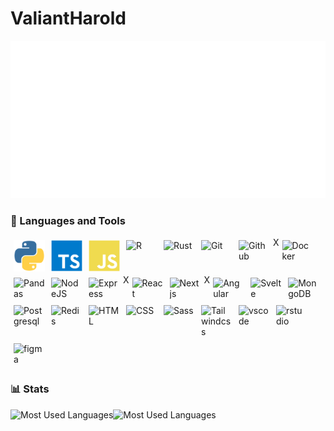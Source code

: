 # ValiantHarold

<!--
**ValiantHarold/ValiantHarold** is a ✨ _special_ ✨ repository because its `README.md` (this file) appears on your GitHub profile.

Here are some ideas to get you started:

- 🔭 I’m currently working on ...
- 🌱 I’m currently learning ...
- 👯 I’m looking to collaborate on ...
- 🤔 I’m looking for help with ...
- 💬 Ask me about ...
- 📫 How to reach me: ...
- 😄 Pronouns: ...
- ⚡ Fun fact: ...
-->

<!-- https://github.com/anuraghazra/github-readme-stats/blob/master/readme.md -->

<img src='./images/foreignObject.svg' />

### 🧰 Languages and Tools

<div style="display: flex; flex-direction: row; flex-wrap: wrap;">

   <!-- Languages -->
   <img alt="Python" width="50px" style="padding:5px;" src="./images/python.svg" />
   <img alt="TypeScript" width="50px" style="padding:5px;" src="./images/typeScript.svg" />
   <img alt="JavaScript" width="50px" style="padding:5px;" src="./images/javaScript.svg" />
   <img alt="R" width="50px" style="padding:5px;" src="https://cdn.jsdelivr.net/gh/devicons/devicon/icons/r/r-original.svg" />
   <img alt="Rust" width="50px" style="padding:5px;" src="https://cdn.jsdelivr.net/gh/devicons/devicon/icons/rust/rust-plain.svg" />
   
   <!-- <picture>
      <source media="(prefers-color-scheme: dark)" srcset="https://cdn.jsdelivr.net/gh/devicons/devicon/icons/rust/rust.svg" width="75px">
      <img alt="Rust" src="https://cdn.jsdelivr.net/gh/devicons/devicon/icons/rust/rust-plain.svg" width="50px" style="padding:5px;">
   </picture> -->

   <!-- Source Control -->
   <img alt="Git" width="50px" style="padding:5px;" src="https://cdn.jsdelivr.net/gh/devicons/devicon/icons/git/git-original.svg" />
   <img alt="Github" width="50px" style="padding:5px;" src="https://cdn.jsdelivr.net/gh/devicons/devicon/icons/github/github-original.svg" /> X
   <img alt="Docker" width="50px" style="padding:5px;" src="https://cdn.jsdelivr.net/gh/devicons/devicon/icons/docker/docker-original.svg" />

   <!-- Technologies -->
   <img alt="Pandas" width="50px" style="padding:5px;" src="https://cdn.jsdelivr.net/gh/devicons/devicon/icons/pandas/pandas-original.svg" />
   <img alt="NodeJS" width="50px" style="padding:5px;" src="https://cdn.jsdelivr.net/gh/devicons/devicon/icons/nodejs/nodejs-original.svg" />
   <img alt="Express" width="50px" style="padding:5px;" src="https://cdn.jsdelivr.net/gh/devicons/devicon/icons/express/express-original.svg" /> X
   <img alt="React" width="50px" style="padding:5px;" src="https://cdn.jsdelivr.net/gh/devicons/devicon/icons/react/react-original.svg" />
   <img alt="Nextjs" width="50px" style="padding:5px;" src="https://cdn.jsdelivr.net/gh/devicons/devicon/icons/nextjs/nextjs-original.svg" /> X
   <img alt="Angular" width="50px" style="padding:5px;" src="https://cdn.jsdelivr.net/gh/devicons/devicon/icons/angularjs/angularjs-original.svg" />
   <img alt="Svelte" width="50px" style="padding:5px;" src="https://cdn.jsdelivr.net/gh/devicons/devicon/icons/svelte/svelte-original.svg" />

   <!-- Databases -->
   <img alt="MongoDB" width="50px" style="padding:5px;" src="https://cdn.jsdelivr.net/gh/devicons/devicon/icons/mongodb/mongodb-original.svg" />
   <img alt="Postgresql" width="50px" style="padding:5px;" src="https://cdn.jsdelivr.net/gh/devicons/devicon/icons/postgresql/postgresql-original.svg" />
   <img alt="Redis" width="50px" style="padding:5px;" src="https://cdn.jsdelivr.net/gh/devicons/devicon/icons/redis/redis-original.svg" />

   <!-- Building Blocks -->
   <img alt="HTML" width="50px" style="padding:5px;" src="https://cdn.jsdelivr.net/gh/devicons/devicon/icons/html5/html5-original.svg" />
   <img alt="CSS" width="50px" style="padding:5px;" src="https://cdn.jsdelivr.net/gh/devicons/devicon/icons/css3/css3-original.svg" />
   <img alt="Sass" width="50px" style="padding:5px;" src="https://cdn.jsdelivr.net/gh/devicons/devicon/icons/sass/sass-original.svg" />
   <img alt="Tailwindcss" width="50px" style="padding:5px;" src="https://cdn.jsdelivr.net/gh/devicons/devicon/icons/tailwindcss/tailwindcss-plain.svg" />

   <!-- Tools -->
   <img alt="vscode" width="50px" style="padding:5px;" src="https://cdn.jsdelivr.net/gh/devicons/devicon/icons/vscode/vscode-original.svg" />
   <img alt="rstudio" width="50px" style="padding:5px;" src="https://cdn.jsdelivr.net/gh/devicons/devicon/icons/rstudio/rstudio-original.svg" />
   <img alt="figma" width="50px" style="padding:5px;" src="https://cdn.jsdelivr.net/gh/devicons/devicon/icons/figma/figma-original.svg" />
</div>

### 📊 Stats

<div style="display: flex; flex-direction: row; flex-wrap: wrap;">

   <picture>
      <source media="(prefers-color-scheme: dark)" srcset="https://github-readme-stats.vercel.app/api?username=ValiantHarold&count_private=true&show_icons=true&hide=stars&theme=tokyonight">
      <img alt="Most Used Languages" src="https://github-readme-stats.vercel.app/api?username=ValiantHarold&count_private=true&show_icons=true&hide=stars&theme=buefy" height=175 >
   </picture>

   <picture>
      <source media="(prefers-color-scheme: dark)" srcset="https://github-readme-stats.vercel.app/api/top-langs/?username=ValiantHarold&layout=compact&theme=tokyonight">
      <img alt="Most Used Languages" src="https://github-readme-stats.vercel.app/api/top-langs/?username=ValiantHarold&layout=compact&theme=buefy" height=175>
   </picture>
</div>

<!-- May use later -->
<!-- <img alt="Most Used Languages" src="https://github-readme-stats.vercel.app/api/pin/?username=ValiantHarold&repo=reponame" height=150 > -->
